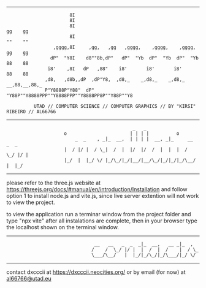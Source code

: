 _______________________________________________________________________________________________________
                           8I                                                         
                           8I                                                         
                           8I                                                gg    gg  
                           8I                                                ""    ""  
                     ,gggg,8I     ,gg,   ,gg   ,gggg,    ,gggg,    ,gggg,   gg    gg  
                    dP"  "Y8I    d8""8b,dP"   dP"  "Yb  dP"  "Yb  dP"  "Yb  88    88  
                   i8'    ,8I   dP   ,88"    i8'       i8'       i8'        88    88  
                  ,d8,   ,d8b,,dP  ,dP"Y8,  ,d8,_    _,d8,_    _,d8,_    __,88,__,88,_
                  P"Y8888P"Y88"  dP"   "Y88P""Y8888PPP""Y8888PPP""Y8888PP8P""Y88P""Y8 
                                                                    
              UTAD // COMPUTER SCIENCE // COMPUTER GRAPHICS // BY "KIRSI" RIBEIRO // AL66766
_______________________________________________________________________________________________________
                                                  _   _                           
                         o                       | | | |          o               
                             _  _    , _|_  __,  | | | |  __, _|_     __   _  _   
                         |  / |/ |  / \_|  /  |  |/  |/  /  |  |  |  /  \_/ |/ |  
                         |_/  |  |_/ \/ |_/\_/|_/|__/|__/\_/|_/|_/|_/\__/   |  |_/
_______________________________________________________________________________________________________

please refer to the three.js website at https://threejs.org/docs/#manual/en/introduction/Installation
and follow option 1 to install node.js and vite.js, since live server extention will not work to view
the project.

to view the application run a terminar window from the project folder and type "npx vite" after all 
instalations are complete, then in your browser type the localhost shown on the terminal window.
_______________________________________________________________________________________________________                                                                    
                                    __   __   _  _  _|_  __,   __ _|_  ,  
                                   /    /  \_/ |/ |  |  /  |  /    |  / \_
                                   \___/\__/   |  |_/|_/\_/|_/\___/|_/ \/ 
_______________________________________________________________________________________________________                                       

contact dxcccii at https://dxcccii.neocities.org/ or by email (for now) at al66766@utad.eu

                                                                    

